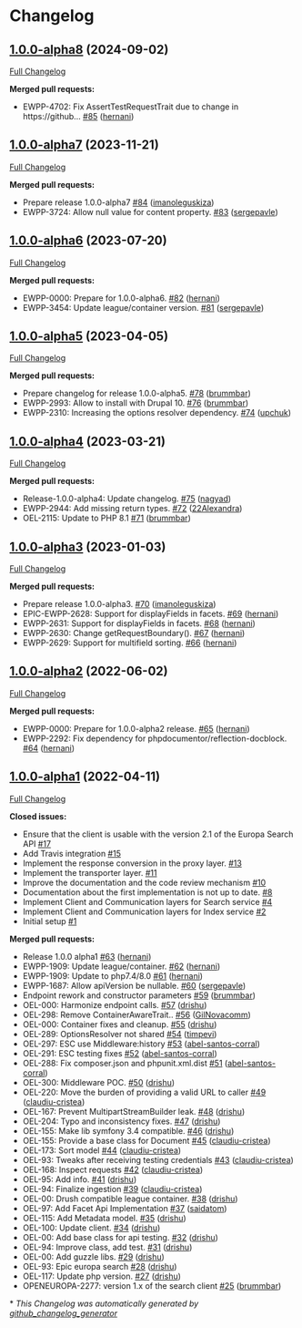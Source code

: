# Changelog

## [1.0.0-alpha8](https://github.com/openeuropa/europa-search-client/tree/1.0.0-alpha8) (2024-09-02)

[Full Changelog](https://github.com/openeuropa/europa-search-client/compare/1.0.0-alpha7...1.0.0-alpha8)

**Merged pull requests:**

- EWPP-4702: Fix AssertTestRequestTrait due to change in https://github… [\#85](https://github.com/openeuropa/europa-search-client/pull/85) ([hernani](https://github.com/hernani))

## [1.0.0-alpha7](https://github.com/openeuropa/europa-search-client/tree/1.0.0-alpha7) (2023-11-21)

[Full Changelog](https://github.com/openeuropa/europa-search-client/compare/1.0.0-alpha6...1.0.0-alpha7)

**Merged pull requests:**

- Prepare release 1.0.0-alpha7 [\#84](https://github.com/openeuropa/europa-search-client/pull/84) ([imanoleguskiza](https://github.com/imanoleguskiza))
- EWPP-3724: Allow null value for content property. [\#83](https://github.com/openeuropa/europa-search-client/pull/83) ([sergepavle](https://github.com/sergepavle))

## [1.0.0-alpha6](https://github.com/openeuropa/europa-search-client/tree/1.0.0-alpha6) (2023-07-20)

[Full Changelog](https://github.com/openeuropa/europa-search-client/compare/1.0.0-alpha5...1.0.0-alpha6)

**Merged pull requests:**

- EWPP-0000: Prepare for 1.0.0-alpha6. [\#82](https://github.com/openeuropa/europa-search-client/pull/82) ([hernani](https://github.com/hernani))
- EWPP-3454: Update league/container version. [\#81](https://github.com/openeuropa/europa-search-client/pull/81) ([sergepavle](https://github.com/sergepavle))

## [1.0.0-alpha5](https://github.com/openeuropa/europa-search-client/tree/1.0.0-alpha5) (2023-04-05)

[Full Changelog](https://github.com/openeuropa/europa-search-client/compare/1.0.0-alpha4...1.0.0-alpha5)

**Merged pull requests:**

- Prepare changelog for release 1.0.0-alpha5. [\#78](https://github.com/openeuropa/europa-search-client/pull/78) ([brummbar](https://github.com/brummbar))
- EWPP-2993: Allow to install with Drupal 10. [\#76](https://github.com/openeuropa/europa-search-client/pull/76) ([brummbar](https://github.com/brummbar))
- EWPP-2310: Increasing the options resolver dependency. [\#74](https://github.com/openeuropa/europa-search-client/pull/74) ([upchuk](https://github.com/upchuk))

## [1.0.0-alpha4](https://github.com/openeuropa/europa-search-client/tree/1.0.0-alpha4) (2023-03-21)

[Full Changelog](https://github.com/openeuropa/europa-search-client/compare/1.0.0-alpha3...1.0.0-alpha4)

**Merged pull requests:**

- Release-1.0.0-alpha4: Update changelog. [\#75](https://github.com/openeuropa/europa-search-client/pull/75) ([nagyad](https://github.com/nagyad))
- EWPP-2944: Add missing return types. [\#72](https://github.com/openeuropa/europa-search-client/pull/72) ([22Alexandra](https://github.com/22Alexandra))
- OEL-2115: Update to PHP 8.1 [\#71](https://github.com/openeuropa/europa-search-client/pull/71) ([brummbar](https://github.com/brummbar))

## [1.0.0-alpha3](https://github.com/openeuropa/europa-search-client/tree/1.0.0-alpha3) (2023-01-03)

[Full Changelog](https://github.com/openeuropa/europa-search-client/compare/1.0.0-alpha2...1.0.0-alpha3)

**Merged pull requests:**

- Prepare release 1.0.0-alpha3. [\#70](https://github.com/openeuropa/europa-search-client/pull/70) ([imanoleguskiza](https://github.com/imanoleguskiza))
- EPIC-EWPP-2628: Support for displayFields in facets. [\#69](https://github.com/openeuropa/europa-search-client/pull/69) ([hernani](https://github.com/hernani))
- EWPP-2631: Support for displayFields in facets. [\#68](https://github.com/openeuropa/europa-search-client/pull/68) ([hernani](https://github.com/hernani))
- EWPP-2630: Change getRequestBoundary\(\). [\#67](https://github.com/openeuropa/europa-search-client/pull/67) ([hernani](https://github.com/hernani))
- EWPP-2629: Support for multifield sorting. [\#66](https://github.com/openeuropa/europa-search-client/pull/66) ([hernani](https://github.com/hernani))

## [1.0.0-alpha2](https://github.com/openeuropa/europa-search-client/tree/1.0.0-alpha2) (2022-06-02)

[Full Changelog](https://github.com/openeuropa/europa-search-client/compare/1.0.0-alpha1...1.0.0-alpha2)

**Merged pull requests:**

- EWPP-0000: Prepare for 1.0.0-alpha2 release. [\#65](https://github.com/openeuropa/europa-search-client/pull/65) ([hernani](https://github.com/hernani))
- EWPP-2292: Fix dependency for phpdocumentor/reflection-docblock. [\#64](https://github.com/openeuropa/europa-search-client/pull/64) ([hernani](https://github.com/hernani))

## [1.0.0-alpha1](https://github.com/openeuropa/europa-search-client/tree/1.0.0-alpha1) (2022-04-11)

[Full Changelog](https://github.com/openeuropa/europa-search-client/compare/c807391230fe4b1516ca5c1dcf8e92cb72135be8...1.0.0-alpha1)

**Closed issues:**

- Ensure that the client is usable with the version 2.1 of the Europa Search API [\#17](https://github.com/openeuropa/europa-search-client/issues/17)
- Add Travis integration [\#15](https://github.com/openeuropa/europa-search-client/issues/15)
- Implement the response conversion in the proxy layer. [\#13](https://github.com/openeuropa/europa-search-client/issues/13)
- Implement the transporter layer. [\#11](https://github.com/openeuropa/europa-search-client/issues/11)
- Improve the documentation and the code review mechanism [\#10](https://github.com/openeuropa/europa-search-client/issues/10)
- Documentation about the first implementation is not up to date. [\#8](https://github.com/openeuropa/europa-search-client/issues/8)
- Implement Client and Communication layers for Search service [\#4](https://github.com/openeuropa/europa-search-client/issues/4)
- Implement Client and Communication layers for Index service [\#2](https://github.com/openeuropa/europa-search-client/issues/2)
- Initial setup [\#1](https://github.com/openeuropa/europa-search-client/issues/1)

**Merged pull requests:**

- Release 1.0.0 alpha1 [\#63](https://github.com/openeuropa/europa-search-client/pull/63) ([hernani](https://github.com/hernani))
- EWPP-1909: Update league/container. [\#62](https://github.com/openeuropa/europa-search-client/pull/62) ([hernani](https://github.com/hernani))
- EWPP-1909: Update to php7.4/8.0 [\#61](https://github.com/openeuropa/europa-search-client/pull/61) ([hernani](https://github.com/hernani))
- EWPP-1687: Allow apiVersion be nullable. [\#60](https://github.com/openeuropa/europa-search-client/pull/60) ([sergepavle](https://github.com/sergepavle))
- Endpoint rework and constructor parameters [\#59](https://github.com/openeuropa/europa-search-client/pull/59) ([brummbar](https://github.com/brummbar))
- OEL-000: Harmonize endpoint calls. [\#57](https://github.com/openeuropa/europa-search-client/pull/57) ([drishu](https://github.com/drishu))
- OEL-298: Remove ContainerAwareTrait.. [\#56](https://github.com/openeuropa/europa-search-client/pull/56) ([GilNovacomm](https://github.com/GilNovacomm))
- OEL-000: Container fixes and cleanup. [\#55](https://github.com/openeuropa/europa-search-client/pull/55) ([drishu](https://github.com/drishu))
- OEL-289: OptionsResolver not shared [\#54](https://github.com/openeuropa/europa-search-client/pull/54) ([timpevi](https://github.com/timpevi))
- OEL-297: ESC use Middleware:history [\#53](https://github.com/openeuropa/europa-search-client/pull/53) ([abel-santos-corral](https://github.com/abel-santos-corral))
- OEL-291: ESC testing fixes [\#52](https://github.com/openeuropa/europa-search-client/pull/52) ([abel-santos-corral](https://github.com/abel-santos-corral))
- OEL-288: Fix composer.json and phpunit.xml.dist [\#51](https://github.com/openeuropa/europa-search-client/pull/51) ([abel-santos-corral](https://github.com/abel-santos-corral))
- OEL-300: Middleware POC. [\#50](https://github.com/openeuropa/europa-search-client/pull/50) ([drishu](https://github.com/drishu))
- OEL-220: Move the burden of providing a valid URL to caller [\#49](https://github.com/openeuropa/europa-search-client/pull/49) ([claudiu-cristea](https://github.com/claudiu-cristea))
- OEL-167: Prevent MultipartStreamBuilder leak. [\#48](https://github.com/openeuropa/europa-search-client/pull/48) ([drishu](https://github.com/drishu))
- OEL-204: Typo and inconsistency fixes. [\#47](https://github.com/openeuropa/europa-search-client/pull/47) ([drishu](https://github.com/drishu))
- OEL-155: Make lib symfony 3.4 compatible. [\#46](https://github.com/openeuropa/europa-search-client/pull/46) ([drishu](https://github.com/drishu))
- OEL-155: Provide a base class for Document [\#45](https://github.com/openeuropa/europa-search-client/pull/45) ([claudiu-cristea](https://github.com/claudiu-cristea))
- OEL-173: Sort model [\#44](https://github.com/openeuropa/europa-search-client/pull/44) ([claudiu-cristea](https://github.com/claudiu-cristea))
- OEL-93: Tweaks after receiving testing credentials [\#43](https://github.com/openeuropa/europa-search-client/pull/43) ([claudiu-cristea](https://github.com/claudiu-cristea))
- OEL-168: Inspect requests [\#42](https://github.com/openeuropa/europa-search-client/pull/42) ([claudiu-cristea](https://github.com/claudiu-cristea))
- OEL-95: Add info. [\#41](https://github.com/openeuropa/europa-search-client/pull/41) ([drishu](https://github.com/drishu))
- OEL-94: Finalize ingestion [\#39](https://github.com/openeuropa/europa-search-client/pull/39) ([claudiu-cristea](https://github.com/claudiu-cristea))
- OEL-00: Drush compatible league container. [\#38](https://github.com/openeuropa/europa-search-client/pull/38) ([drishu](https://github.com/drishu))
- OEL-97: Add Facet Api Implementation [\#37](https://github.com/openeuropa/europa-search-client/pull/37) ([saidatom](https://github.com/saidatom))
- OEL-115: Add Metadata model. [\#35](https://github.com/openeuropa/europa-search-client/pull/35) ([drishu](https://github.com/drishu))
- OEL-100: Update client. [\#34](https://github.com/openeuropa/europa-search-client/pull/34) ([drishu](https://github.com/drishu))
- OEL-00: Add base class for api testing. [\#32](https://github.com/openeuropa/europa-search-client/pull/32) ([drishu](https://github.com/drishu))
- OEL-94: Improve class, add test. [\#31](https://github.com/openeuropa/europa-search-client/pull/31) ([drishu](https://github.com/drishu))
- OEL-00: Add guzzle libs. [\#29](https://github.com/openeuropa/europa-search-client/pull/29) ([drishu](https://github.com/drishu))
- OEL-93: Epic europa search [\#28](https://github.com/openeuropa/europa-search-client/pull/28) ([drishu](https://github.com/drishu))
- OEL-117: Update php version. [\#27](https://github.com/openeuropa/europa-search-client/pull/27) ([drishu](https://github.com/drishu))
- OPENEUROPA-2277: version 1.x of the search client [\#25](https://github.com/openeuropa/europa-search-client/pull/25) ([brummbar](https://github.com/brummbar))



\* *This Changelog was automatically generated by [github_changelog_generator](https://github.com/github-changelog-generator/github-changelog-generator)*
